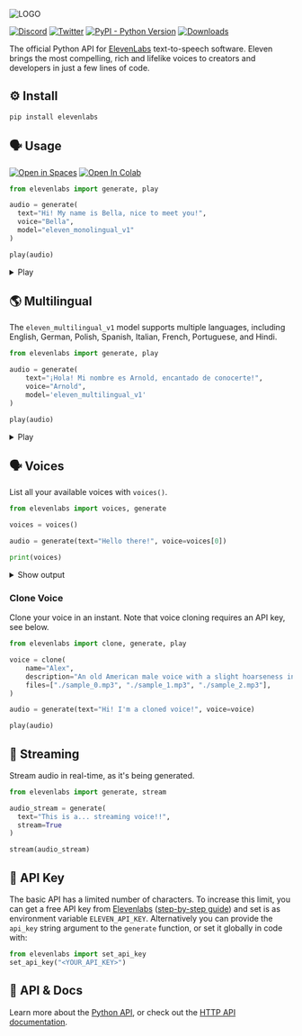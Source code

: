 ![LOGO](https://github.com/elevenlabs/elevenlabs-python/assets/12028621/21267d89-5e82-4e7e-9c81-caf30b237683)

[![Discord](https://badgen.net/badge/black/ElevenLabs/icon?icon=discord&label)](https://discord.gg/elevenlabs)
[![Twitter](https://badgen.net/badge/black/elevenlabsio/icon?icon=twitter&label)](https://twitter.com/elevenlabsio)
[![PyPI - Python Version](https://img.shields.io/pypi/v/elevenlabs?style=flat&colorA=black&colorB=black)](https://pypi.org/project/elevenlabs/)
[![Downloads](https://static.pepy.tech/personalized-badge/elevenlabs?period=total&units=international_system&left_color=black&right_color=black&left_text=Downloads)](https://pepy.tech/project/elevenlabs)

The official Python API for [ElevenLabs](https://elevenlabs.io/) text-to-speech software. Eleven brings the most compelling, rich and lifelike voices to creators and developers in just a few lines of code.


## ⚙️ Install

```bash
pip install elevenlabs
```

## 🗣️ Usage
[![Open in Spaces](https://img.shields.io/badge/🤗-Open%20in%20Spaces-blue.svg)](https://huggingface.co/spaces/elevenlabs/tts)
[![Open In Colab](https://colab.research.google.com/assets/colab-badge.svg)](https://colab.research.google.com/gist/flavioschneider/49468d728a816c6538fd2f56b3b50b96/elevenlabs-python.ipynb)


```py
from elevenlabs import generate, play

audio = generate(
  text="Hi! My name is Bella, nice to meet you!",
  voice="Bella",
  model="eleven_monolingual_v1"
)

play(audio)
```

<details> <summary> Play </summary>

<i> Don't forget to unmute the player! </i>

<b>Adam</b>

[Adam.webm](https://user-images.githubusercontent.com/12028621/232730475-4babdd1b-6078-47d0-811a-68678d009918.webm)

<b>Antoni</b>

[Antoni.webm](https://user-images.githubusercontent.com/12028621/232730870-164e2423-26d2-4423-89ff-36e78483e4e2.webm)

<b>Arnold</b>

[Arnold.webm](https://user-images.githubusercontent.com/12028621/232731257-f7cccbf0-e4d3-49de-9bc8-280e54a29e88.webm)

<b>Bella</b>

[Bella.webm](https://user-images.githubusercontent.com/12028621/232731276-00a8e665-5f7c-4fe7-adcf-47ac0d634874.webm)

<b>Domi</b>

[Domi.webm](https://user-images.githubusercontent.com/12028621/232731299-ca33fdab-fa79-4343-afad-ece0d4363ffe.webm)

<b>Elli</b>

[Elli.webm](https://user-images.githubusercontent.com/12028621/232731318-a1debbd9-ce06-4e71-8199-119cddb2f19c.webm)

<b>Josh</b>

[Josh.webm](https://user-images.githubusercontent.com/12028621/232731374-f81bcc7c-d30c-4958-8086-2271274d6f12.webm)

<b>Rachel</b>

[Rachel.webm](https://user-images.githubusercontent.com/12028621/232731393-9ccdcf54-a957-44ac-b882-67a95e95d7d0.webm)

<b>Sam</b>

[Sam.webm](https://user-images.githubusercontent.com/12028621/232731428-18bca274-6b84-42e4-b4d8-819b0bd0a19a.webm)

</details>

## 🌎 Multilingual

The `eleven_multilingual_v1` model supports multiple languages, including English, German, Polish, Spanish, Italian, French, Portuguese, and Hindi.
```py
from elevenlabs import generate, play

audio = generate(
    text="¡Hola! Mi nombre es Arnold, encantado de conocerte!",
    voice="Arnold",
    model='eleven_multilingual_v1'
)

play(audio)
```

<details> <summary> Play </summary>

<i> Don't forget to unmute the player! </i>

[hola.webm](https://user-images.githubusercontent.com/12028621/235474694-584f7103-dab2-4c39-bb9a-8e5f00be85da.webm)

</details>


## 🗣️ Voices

List all your available voices with `voices()`.
```py
from elevenlabs import voices, generate

voices = voices()

audio = generate(text="Hello there!", voice=voices[0])

print(voices)
```

<details> <summary> Show output </summary>

```py
Voices(
    voices=[
        Voice(
            voice_id='21m00Tcm4TlvDq8ikWAM',
            name='Rachel',
            category='premade',
            settings=VoiceSettings(stability=0.75, similarity_boost=0.75)
        ),
        Voice(
            voice_id='AZnzlk1XvdvUeBnXmlld',
            name='Domi',
            category='premade',
            settings=VoiceSettings(stability=0.1, similarity_boost=0.75)
        ),
        Voice(
            voice_id='EXAVITQu4vr4xnSDxMaL',
            name='Bella',
            category='premade',
            settings=VoiceSettings(stability=0.245, similarity_boost=0.75)
        ),
        Voice(
            voice_id='ErXwobaYiN019PkySvjV',
            name='Antoni',
            category='premade',
            settings=VoiceSettings(stability=0.195, similarity_boost=0.75)
        ),
        Voice(
            voice_id='MF3mGyEYCl7XYWbV9V6O',
            name='Elli',
            category='premade',
            settings=VoiceSettings(stability=0.755, similarity_boost=0.75)
        ),
        Voice(
            voice_id='TxGEqnHWrfWFTfGW9XjX',
            name='Josh',
            category='premade',
            settings=VoiceSettings(stability=0.15, similarity_boost=0.51)
        ),
        Voice(
            voice_id='VR6AewLTigWG4xSOukaG',
            name='Arnold',
            category='premade',
            settings=VoiceSettings(stability=0.15, similarity_boost=0.75)
        ),
        Voice(
            voice_id='pNInz6obpgDQGcFmaJgB',
            name='Adam',
            category='premade',
            settings=VoiceSettings(stability=0.2, similarity_boost=0.75)
        ),
        Voice(
            voice_id='yoZ06aMxZJJ28mfd3POQ',
            name='Sam',
            category='premade',
            settings=VoiceSettings(stability=0.25, similarity_boost=0.75)
        ),
        Voice(
            voice_id='3KehPe3gxEYqOFSGDzGM',
            name='test',
            category='cloned',
            settings=VoiceSettings(stability=0.75, similarity_boost=0.75)
        ),
        Voice(
            voice_id='duorpit9NOULscUJ2OAp',
            name='test',
            category='cloned',
            settings=VoiceSettings(stability=0.75, similarity_boost=0.75)
        ),
        Voice(
            voice_id='h2rNV1Iql95D2QSSuvLY',
            name='test',
            category='cloned',
            settings=VoiceSettings(stability=0.75, similarity_boost=0.75)
        )
    ]
)
```

</details>


### Clone Voice

Clone your voice in an instant. Note that voice cloning requires an API key, see below.

```py
from elevenlabs import clone, generate, play

voice = clone(
    name="Alex",
    description="An old American male voice with a slight hoarseness in his throat. Perfect for news", # Optional
    files=["./sample_0.mp3", "./sample_1.mp3", "./sample_2.mp3"],
)

audio = generate(text="Hi! I'm a cloned voice!", voice=voice)

play(audio)
```

## 🚿 Streaming

Stream audio in real-time, as it's being generated.

```py
from elevenlabs import generate, stream

audio_stream = generate(
  text="This is a... streaming voice!!",
  stream=True
)

stream(audio_stream)
```

## 🔑 API Key

The basic API has a limited number of characters. To increase this limit, you can get a free API key from [Elevenlabs](https://elevenlabs.io/) ([step-by-step guide](https://docs.elevenlabs.io/authentication/01-xi-api-key)) and set is as environment variable `ELEVEN_API_KEY`. Alternatively you can provide the `api_key` string argument to the `generate` function, or set it globally in code with:

```py
from elevenlabs import set_api_key
set_api_key("<YOUR_API_KEY>")
```

## 📖 API & Docs

Learn more about the [Python API](API.md), or check out the [HTTP API documentation](https://docs.elevenlabs.io/quickstart).
